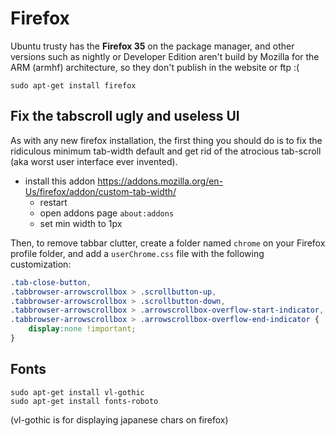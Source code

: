 Firefox
=======

Ubuntu trusty has the **Firefox 35** on the package manager, and other versions
such as nightly or Developer Edition aren't build by Mozilla for the ARM 
(armhf) architecture, so they don't publish in the website or ftp :(

    sudo apt-get install firefox

Fix the tabscroll ugly and useless UI
-------------------------------------

As with any new firefox installation, the first thing you should do is to fix the ridiculous minimum tab-width default and get rid of the atrocious tab-scroll (aka worst user interface ever invented).
- install this addon https://addons.mozilla.org/en-Us/firefox/addon/custom-tab-width/
    - restart
    - open addons page ```about:addons```
    - set min width to 1px

Then, to remove tabbar clutter, create a folder named ```chrome``` on your Firefox profile folder, and add a ```userChrome.css``` file with the following customization:

```css
.tab-close-button,
.tabbrowser-arrowscrollbox > .scrollbutton-up,
.tabbrowser-arrowscrollbox > .scrollbutton-down,
.tabbrowser-arrowscrollbox > .arrowscrollbox-overflow-start-indicator,
.tabbrowser-arrowscrollbox > .arrowscrollbox-overflow-end-indicator {
    display:none !important;
}
```


Fonts
---------------------------

    sudo apt-get install vl-gothic
    sudo apt-get install fonts-roboto

(vl-gothic is for displaying japanese chars on firefox)



